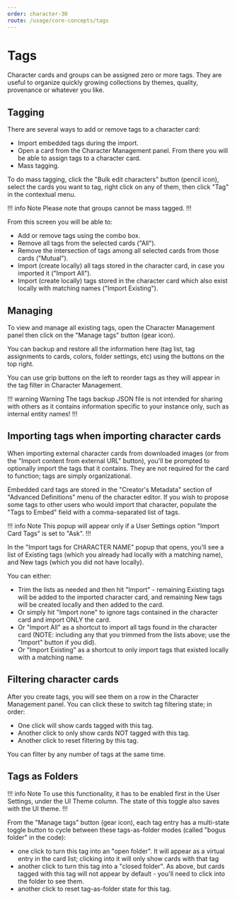 ```yaml
---
order: character-30
route: /usage/core-concepts/tags
---
```


# Tags

Character cards and groups can be assigned zero or more tags. They are useful to organize quickly growing collections by themes, quality, provenance or whatever you like.

## Tagging

There are several ways to add or remove tags to a character card:

- Import embedded tags during the import.
- Open a card from the Character Management panel. From there you will be able to assign tags to a character card.
- Mass tagging.

To do mass tagging, click the "Bulk edit characters" button (pencil icon), select the cards you want to tag, right click on any of them, then click "Tag" in the contextual menu.

!!! info Note
Please note that groups cannot be mass tagged.
!!!

From this screen you will be able to:

- Add or remove tags using the combo box.
- Remove all tags from the selected cards ("All").
- Remove the intersection of tags among all selected cards from those cards ("Mutual").
- Import (create locally) all tags stored in the character card, in case you imported it ("Import All").
- Import (create locally) tags stored in the character card which also exist locally with matching names ("Import Existing").

## Managing

To view and manage all existing tags, open the Character Management panel then click on the "Manage tags" button (gear icon).

You can backup and restore all the information here (tag list, tag assignments to cards, colors, folder settings, etc) using the buttons on the top right.

You can use grip buttons on the left to reorder tags as they will appear in the tag filter in Character Management.

!!! warning Warning
The tags backup JSON file is not intended for sharing with others as it contains information specific to your instance only, such as internal entity names!
!!!

## Importing tags when importing character cards

When importing external character cards from downloaded images (or from the "Import content from external URL" button), you'll be prompted to optionally import the tags that it contains. They are not required for the card to function; tags are simply organizational.

Embedded card tags are stored in the "Creator's Metadata" section of "Advanced Definitions" menu of the character editor. If you wish to propose some tags to other users who would import that character, populate the "Tags to Embed" field with a comma-separated list of tags.

!!! info Note
This popup will appear only if a User Settings option "Import Card Tags" is set to "Ask". 
!!!

In the "Import tags for CHARACTER NAME" popup that opens, you'll see a list of Existing tags (which you already had locally with a matching name), and New tags (which you did not have locally).

You can either:

- Trim the lists as needed and then hit "Import" - remaining Existing tags will be added to the imported character card, and remaining New tags will be created locally and then added to the card.
- Or simply hit "Import none" to ignore tags contained in the character card and import ONLY the card.
- Or "Import All" as a shortcut to import all tags found in the character card (NOTE: including any that you trimmed from the lists above; use the "Import" button if you did).
- Or "Import Existing" as a shortcut to only import tags that existed locally with a matching name.

## Filtering character cards

After you create tags, you will see them on a row in the Character Management panel. You can click these to switch tag filtering state; in order:

- One click will show cards tagged with this tag.
- Another click to only show cards NOT tagged with this tag.
- Another click to reset filtering by this tag.

You can filter by any number of tags at the same time.

## Tags as Folders

!!! info Note
To use this functionality, it has to be enabled first in the User Settings, under the UI Theme column. The state of this toggle also saves with the UI theme.
!!!

From the "Manage tags" button (gear icon), each tag entry has a multi-state toggle button to cycle between these tags-as-folder modes (called "bogus folder" in the code):

- one click to turn this tag into an "open folder". It will appear as a virtual entry in the card list; clicking into it will only show cards with that tag
- another click to turn this tag into a "closed folder". As above, but cards tagged with this tag will not appear by default - you'll need to click into the folder to see them.
- another click to reset tag-as-folder state for this tag.
